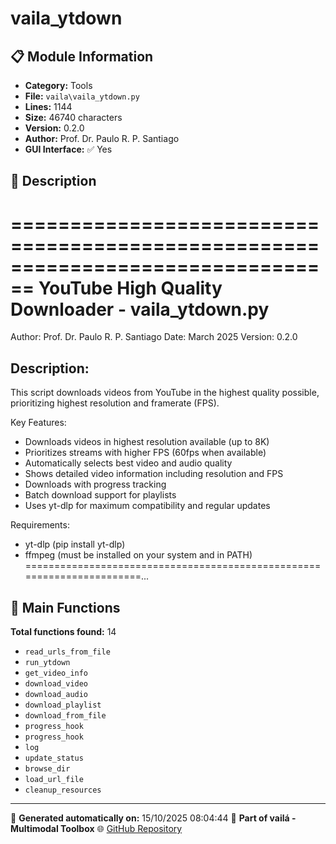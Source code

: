 # vaila_ytdown

## 📋 Module Information

- **Category:** Tools
- **File:** `vaila\vaila_ytdown.py`
- **Lines:** 1144
- **Size:** 46740 characters
- **Version:** 0.2.0
- **Author:** Prof. Dr. Paulo R. P. Santiago
- **GUI Interface:** ✅ Yes

## 📖 Description


================================================================================
YouTube High Quality Downloader - vaila_ytdown.py
================================================================================
Author: Prof. Dr. Paulo R. P. Santiago
Date: March 2025
Version: 0.2.0

Description:
------------
This script downloads videos from YouTube in the highest quality possible,
prioritizing highest resolution and framerate (FPS).

Key Features:
- Downloads videos in highest resolution available (up to 8K)
- Prioritizes streams with higher FPS (60fps when available)
- Automatically selects best video and audio quality
- Shows detailed video information including resolution and FPS
- Downloads with progress tracking
- Batch download support for playlists
- Uses yt-dlp for maximum compatibility and regular updates

Requirements:
- yt-dlp (pip install yt-dlp)
- ffmpeg (must be installed on your system and in PATH)
=======================================================================...

## 🔧 Main Functions

**Total functions found:** 14

- `read_urls_from_file`
- `run_ytdown`
- `get_video_info`
- `download_video`
- `download_audio`
- `download_playlist`
- `download_from_file`
- `progress_hook`
- `progress_hook`
- `log`
- `update_status`
- `browse_dir`
- `load_url_file`
- `cleanup_resources`




---

📅 **Generated automatically on:** 15/10/2025 08:04:44
🔗 **Part of vailá - Multimodal Toolbox**
🌐 [GitHub Repository](https://github.com/vaila-multimodaltoolbox/vaila)
